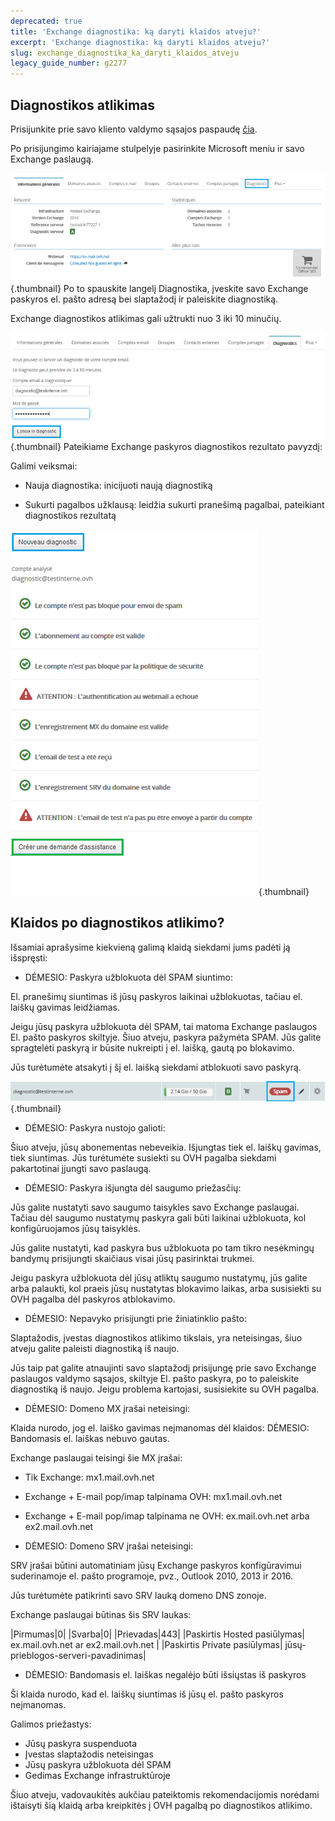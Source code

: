 ```yaml
---
deprecated: true
title: 'Exchange diagnostika: ką daryti klaidos atveju?'
excerpt: 'Exchange diagnostika: ką daryti klaidos atveju?'
slug: exchange_diagnostika_ka_daryti_klaidos_atveju
legacy_guide_number: g2277
---
```



## Diagnostikos atlikimas
Prisijunkite prie savo kliento valdymo sąsajos paspaudę [čia](https://www.ovh.com/manager/web/login/).

Po prisijungimo kairiajame stulpelyje pasirinkite Microsoft meniu ir savo Exchange paslaugą.

![](images/img_4450.jpg){.thumbnail}
Po to spauskite langelį Diagnostika, įveskite savo Exchange paskyros el. pašto adresą bei slaptažodį ir paleiskite diagnostiką.

Exchange diagnostikos atlikimas gali užtrukti nuo 3 iki 10 minučių.

![](images/img_4451.jpg){.thumbnail}
Pateikiame Exchange paskyros diagnostikos rezultato pavyzdį:

Galimi veiksmai:


- Nauja diagnostika: inicijuoti naują diagnostiką

- Sukurti pagalbos užklausą: leidžia sukurti pranešimą pagalbai, pateikiant diagnostikos rezultatą



![](images/img_4471.jpg){.thumbnail}


## Klaidos po diagnostikos atlikimo?
Išsamiai aprašysime kiekvieną galimą klaidą siekdami jums padėti ją išspręsti:


- DĖMESIO: Paskyra užblokuota dėl SPAM siuntimo:


El. pranešimų siuntimas iš jūsų paskyros laikinai užblokuotas, tačiau el. laiškų gavimas leidžiamas.

Jeigu jūsų paskyra užblokuota dėl SPAM, tai matoma Exchange paslaugos El. pašto paskyros skiltyje. Šiuo atveju, paskyra pažymėta SPAM. Jūs galite spragtelėti paskyrą ir būsite nukreipti į el. laišką, gautą po blokavimo.

Jūs turėtumėte atsakyti į šį el. laišką siekdami atblokuoti savo paskyrą.

![](images/img_4453.jpg){.thumbnail}

- DĖMESIO: Paskyra nustojo galioti:


Šiuo atveju, jūsų abonementas nebeveikia. Išjungtas tiek el. laiškų gavimas, tiek siuntimas. Jūs turėtumėte susiekti su OVH pagalba siekdami pakartotinai įjungti savo paslaugą.

- DĖMESIO: Paskyra išjungta dėl saugumo priežasčių:


Jūs galite nustatyti savo saugumo taisykles savo Exchange paslaugai. Tačiau dėl saugumo nustatymų paskyra gali būti laikinai užblokuota, kol konfigūruojamos jūsų taisyklės.

Jūs galite nustatyti, kad paskyra bus užblokuota po tam tikro nesėkmingų bandymų prisijungti skaičiaus visai jūsų pasirinktai trukmei.

Jeigu paskyra užblokuota dėl jūsų atliktų saugumo nustatymų, jūs galite arba palaukti, kol praeis jūsų nustatytas blokavimo laikas, arba susisiekti su OVH pagalba dėl paskyros atblokavimo.

- DĖMESIO: Nepavyko prisijungti prie žiniatinklio pašto:


Slaptažodis, įvestas diagnostikos atlikimo tikslais, yra neteisingas, šiuo atveju galite paleisti diagnostiką iš naujo.

Jūs taip pat galite atnaujinti savo slaptažodį prisijungę prie savo Exchange paslaugos valdymo sąsajos, skiltyje El. pašto paskyra, po to paleiskite diagnostiką iš naujo. Jeigu problema kartojasi, susisiekite su OVH pagalba.

- DĖMESIO: Domeno MX įrašai neteisingi:


Klaida nurodo, jog el. laiško gavimas neįmanomas dėl klaidos: DĖMESIO: Bandomasis el. laiškas nebuvo gautas.

Exchange paslaugai teisingi šie MX įrašai:


- Tik Exchange: mx1.mail.ovh.net
- Exchange + E-mail pop/imap talpinama OVH: mx1.mail.ovh.net
- Exchange + E-mail pop/imap talpinama ne OVH: ex.mail.ovh.net arba ex2.mail.ovh.net



- DĖMESIO: Domeno SRV įrašai neteisingi:


SRV įrašai būtini automatiniam jūsų Exchange paskyros konfigūravimui suderinamoje el. pašto programoje, pvz., Outlook 2010, 2013 ir 2016.

Jūs turėtumėte patikrinti savo SRV lauką domeno DNS zonoje.

Exchange paslaugai būtinas šis SRV laukas:

|Pirmumas|0|
|Svarba|0|
|Prievadas|443|
|Paskirtis Hosted pasiūlymas| ex.mail.ovh.net ar ex2.mail.ovh.net |
|Paskirtis Private pasiūlymas| jūsų-prieblogos-serveri-pavadinimas|



- DĖMESIO: Bandomasis el. laiškas negalėjo būti išsiųstas iš paskyros


Ši klaida nurodo, kad el. laiškų siuntimas iš jūsų el. pašto paskyros neįmanomas.

Galimos priežastys:


- Jūsų paskyra suspenduota
- Įvestas slaptažodis neteisingas
- Jūsų paskyra užblokuota dėl SPAM
- Gedimas Exchange infrastruktūroje


Šiuo atveju, vadovaukitės aukčiau pateiktomis rekomendacijomis norėdami ištaisyti šią klaidą arba kreipkitės į OVH pagalbą po diagnostikos atlikimo.


